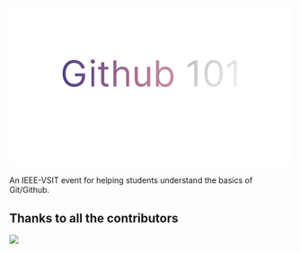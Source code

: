 ![Github_101](https://raw.githubusercontent.com/IEEE-VSIT/Github101/main/images/github-101.png)

An IEEE-VSIT event for helping students understand the basics of Git/Github.

## Thanks to all the contributors
<div>
    <a href="https://github.com/IEEE-VSIT/Github101/graphs/contributors">
        <img src="https://contrib.rocks/image?repo=IEEE-VSIT/Github101"/>
    </a>
</div
